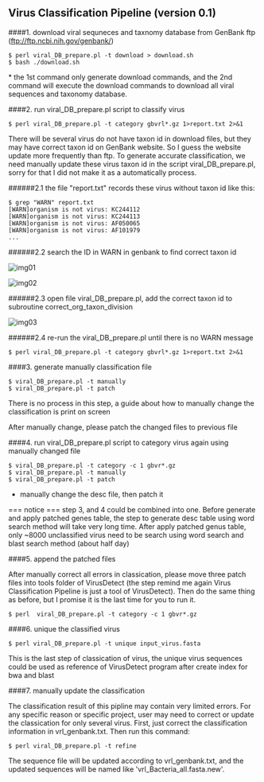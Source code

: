 
Virus Classification Pipeline (version 0.1)
--------------------------------------------

####1. download viral sequneces and taxnomy database from GenBank ftp (ftp://ftp.ncbi.nih.gov/genbank/)

	$ perl viral_DB_prepare.pl -t download > download.sh  
	$ bash ./download.sh

\* the 1st command only generate download commands, and the 2nd command will execute the download
commands to download all viral sequences and taxonomy database.

####2. run viral_DB_prepare.pl script to classify virus
   
	$ perl viral_DB_prepare.pl -t category gbvrl*.gz 1>report.txt 2>&1
   
There will be several virus do not have taxon id in download files, but they may have correct taxon id on 
GenBank website. So I guess the website update more frequently than ftp. To generate accurate classification, we need manually update 
these virus taxon id in the script viral_DB_prepare.pl, sorry for that I did not make it as a automatically process.

######2.1 the file "report.txt" records these virus without taxon id like this:

	$ grep "WARN" report.txt
	[WARN]organism is not virus: KC244112
	[WARN]organism is not virus: KC244113
	[WARN]organism is not virus: AF050065
	[WARN]organism is not virus: AF101979
	... 

######2.2 search the ID in WARN in genbank to find correct taxon id

![img01](http://http://kentnf.github.io/tools/img/vcp_p1.png)

![img02](http://http://kentnf.github.io/tools/img/vcp_p2.png)

######2.3 open file viral_DB_prepare.pl, add the correct taxon id to subroutine correct_org_taxon_division
       
![img03](http://http://kentnf.github.io/tools/img/vcp_p3.png)
 
######2.4 re-run the viral_DB_prepare.pl until there is no WARN message

	$ perl viral_DB_prepare.pl -t category gbvrl*.gz 1>report.txt 2>&1


####3. generate manually classification file

	$ viral_DB_prepare.pl -t manually
	$ viral_DB_prepare.pl -t patch
   
There is no process in this step, a guide about how to manually change the
     	classification is print on screen

After manually change, please patch the changed files to previous file

####4. run viral_DB_prepare.pl script to category virus again using manually changed file

	$ viral_DB_prepare.pl -t category -c 1 gbvr*.gz
	$ viral_DB_prepare.pl -t manually
	$ viral_DB_prepare.pl -t patch

   * manually change the desc file, then patch it

   === notice ===
   step 3, and 4 could be combined into one. Before generate and apply patched genes table,
   the step to generate desc table using word search method will take very long time. After
   apply patched genus table, only ~8000 unclassified virus need to be search using word search
   and blast search method (about half day)

####5. append the patched files

After manually correct all errors in classication, please move three patch files into tools folder of VirusDetect (the step remind me again Virus Classification Pipeline is just a tool of VirusDetect). Then do the same thing as before, but I promise it is the last time for you to run it.

	$ perl  viral_DB_prepare.pl -t category -c 1 gbvr*.gz

####6. unique the classified virus

	$ perl viral_DB_prepare.pl -t unique input_virus.fasta

This is the last step of classication of virus, the unique virus sequences could be used as reference
of VirusDetect program after create index for bwa and blast

####7. manually update the classification

The classification result of this pipline may contain very limited errors. For any specific reason or specific project, user may need to correct or update the classication for only several virus. 
First, just correct the classification information in vrl_genbank.txt. Then run this command:

	$ perl viral_DB_prepare.pl -t refine

The sequence file will be updated according to vrl_genbank.txt, and the updated sequences will be named like 'vrl_Bacteria_all.fasta.new'.

